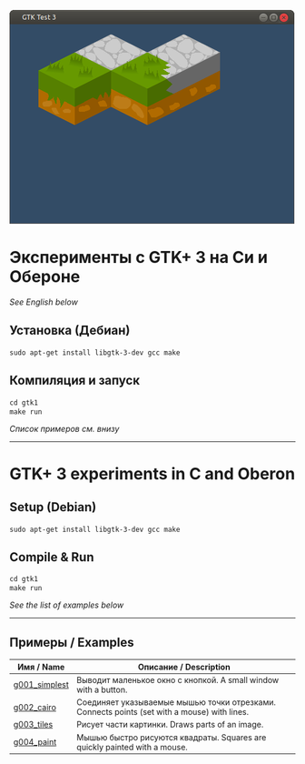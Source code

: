 ![GTK+ 3 program in C screenshot](screenshot.png)

# Эксперименты с GTK+ 3 на Си и Обероне

*See English below*

## Установка (Дебиан)
```
sudo apt-get install libgtk-3-dev gcc make
```

## Компиляция и запуск
```
cd gtk1
make run
```

*Список примеров см. внизу*

-----------

# GTK+ 3 experiments in C and Oberon

## Setup (Debian)
```
sudo apt-get install libgtk-3-dev gcc make
```

## Compile & Run
```
cd gtk1
make run
```

*See the list of examples below*

-----------

## Примеры / Examples

| Имя / Name | Описание / Description |
| --------- | ----------- |
| [g001\_simplest](g001_simplest/gtk1.c) | Выводит маленькое окно с кнопкой. A small window with a button. |
| [g002\_cairo](g002_cairo/gtk2.c) | Соединяет указываемые мышью точки отрезками. Connects points (set with a mouse) with lines. |
| [g003\_tiles](g003_tiles/gtk3.c) | Рисует части картинки. Draws parts of an image. |
| [g004\_paint](g004_paint/gtk4.c) | Мышью быстро рисуются квадраты. Squares are quickly painted with a mouse. |
